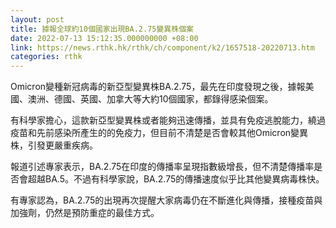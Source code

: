 ```yaml
---
layout: post
title: 據報全球約10個國家出現BA.2.75變異株個案
date: 2022-07-13 15:12:35.000000000 +08:00
link: https://news.rthk.hk/rthk/ch/component/k2/1657518-20220713.htm
categories: rthk
---
```


Omicron變種新冠病毒的新亞型變異株BA.2.75，最先在印度發現之後，據報美國、澳洲、德國、英國、加拿大等大約10個國家，都錄得感染個案。

有科學家擔心，這款新亞型變異株或者能夠迅速傳播，並具有免疫逃脫能力，繞過疫苗和先前感染所產生的的免疫力，但目前不清楚是否會較其他Omicron變異株，引發更嚴重疾病。

報道引述專家表示，BA.2.75在印度的傳播率呈現指數級增長，但不清楚傳播率是否會超越BA.5。不過有科學家說，BA.2.75的傳播速度似乎比其他變異病毒株快。

有專家認為，BA.2.75的出現再次提醒大家病毒仍在不斷進化與傳播，接種疫苗與加強劑，仍然是預防重症的最佳方式。
